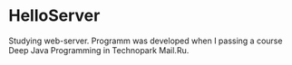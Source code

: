 # HelloServer
Studying web-server.
Programm was developed when I passing a course Deep Java Programming in Technopark Mail.Ru.
